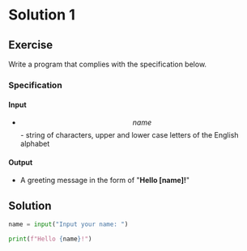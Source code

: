 # Solution 1

## Exercise

Write a program that complies with the specification below.

### Specification

#### Input

* $$name$$ - string of characters, upper and lower case letters of the English alphabet

#### Output

* A greeting message in the form of "**Hello \[name]!**"

## Solution

```python
name = input("Input your name: ")

print(f"Hello {name}!")
```